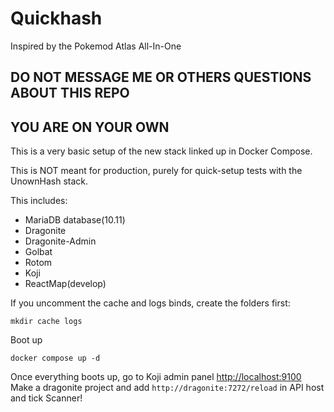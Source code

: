 # Quickhash

Inspired by the Pokemod Atlas All-In-One

## DO NOT MESSAGE ME OR OTHERS QUESTIONS ABOUT THIS REPO

## YOU ARE ON YOUR OWN

This is a very basic setup of the new stack linked up in Docker Compose.

This is NOT meant for production, purely for quick-setup tests with the UnownHash stack.

This includes:

* MariaDB database(10.11)
* Dragonite
* Dragonite-Admin
* Golbat
* Rotom
* Koji
* ReactMap(develop)

If you uncomment the cache and logs binds, create the folders first:

```console
mkdir cache logs
```

Boot up

```console
docker compose up -d
```

Once everything boots up, go to Koji admin panel <http://localhost:9100>
Make a dragonite project and add ``http://dragonite:7272/reload`` in API host and tick Scanner!
